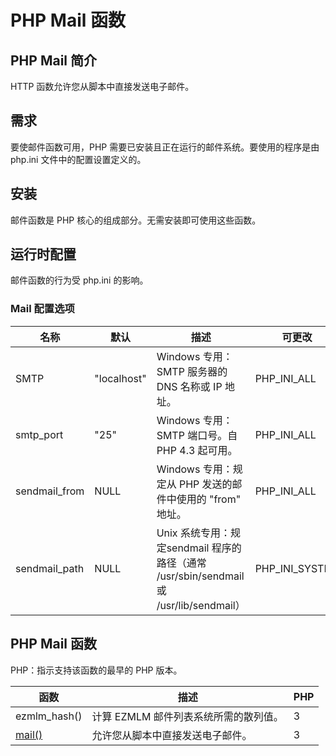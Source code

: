 # PHP Mail 函数




## PHP Mail 简介

HTTP 函数允许您从脚本中直接发送电子邮件。

## 需求

要使邮件函数可用，PHP 需要已安装且正在运行的邮件系统。要使用的程序是由 php.ini 文件中的配置设置定义的。

## 安装

邮件函数是 PHP 核心的组成部分。无需安装即可使用这些函数。

## 运行时配置

邮件函数的行为受 php.ini 的影响。

### Mail 配置选项

| 名称 | 默认 | 描述 | 可更改 |
| --- | --- | --- | --- |
| SMTP | "localhost" | Windows 专用：SMTP 服务器的 DNS 名称或 IP 地址。 | PHP_INI_ALL |
| smtp_port | "25" | Windows 专用：SMTP 端口号。自 PHP 4.3 起可用。 | PHP_INI_ALL |
| sendmail_from | NULL | Windows 专用：规定从 PHP 发送的邮件中使用的 "from" 地址。 | PHP_INI_ALL |
| sendmail_path | NULL | Unix 系统专用：规定sendmail 程序的路径（通常 /usr/sbin/sendmail 或 /usr/lib/sendmail） | PHP_INI_SYSTEM |

## PHP Mail 函数

PHP：指示支持该函数的最早的 PHP 版本。

| 函数 | 描述 | PHP |
| --- | --- | --- |
| ezmlm_hash() | 计算 EZMLM 邮件列表系统所需的散列值。 | 3 |
| [mail()](func_mail_mail.asp) | 允许您从脚本中直接发送电子邮件。 | 3 |




